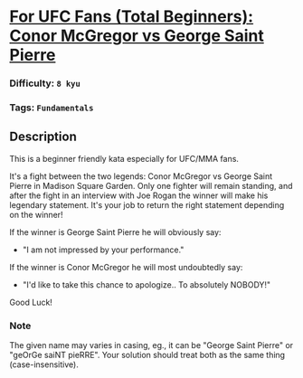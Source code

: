 # [For UFC Fans (Total Beginners): Conor McGregor vs George Saint Pierre](https://www.codewars.com/kata/582dafb611d576b745000b74)

### Difficulty: `8 kyu`

### Tags: `Fundamentals`

## Description

This is a beginner friendly kata especially for UFC/MMA fans.

It's a fight between the two legends: Conor McGregor vs George Saint Pierre in Madison Square Garden. Only one fighter will remain standing, and after the fight in an interview with Joe Rogan the winner will make his legendary statement. It's your job to return the right statement depending on the winner!

If the winner is George Saint Pierre he will obviously say:

- "I am not impressed by your performance."

If the winner is Conor McGregor he will most undoubtedly say:

- "I'd like to take this chance to apologize.. To absolutely NOBODY!"

Good Luck!

### Note

The given name may varies in casing, eg., it can be "George Saint Pierre" or "geOrGe saiNT pieRRE". Your solution should treat both as the same thing (case-insensitive).